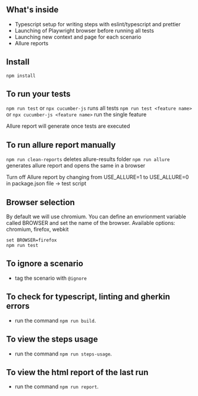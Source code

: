 ## What's inside

- Typescript setup for writing steps with eslint/typescript and prettier
- Launching of Playwright browser before running all tests
- Launching new context and page for each scenario
- Allure reports

## Install

`npm install`

## To run your tests

`npm run test` or `npx cucumber-js` runs all tests
`npm run test <feature name>` or `npx cucumber-js <feature name>` run the single feature

Allure report will generate once tests are executed

## To run allure report manually

`npm run clean-reports` deletes allure-results folder
`npm run allure` generates allure report and opens the same in a browser

Turn off Allure report by changing from USE_ALLURE=1 to USE_ALLURE=0 in package.json file -> test script

## Browser selection

By default we will use chromium. You can define an envrionment variable called BROWSER and
set the name of the browser. Available options: chromium, firefox, webkit

```
set BROWSER=firefox
npm run test
```

## To ignore a scenario

- tag the scenario with `@ignore`

## To check for typescript, linting and gherkin errors

- run the command `npm run build`.

## To view the steps usage

- run the command `npm run steps-usage`.

## To view the html report of the last run

- run the command `npm run report`.
